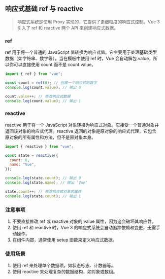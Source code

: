 ## 响应式基础 ref 与 reactive

> 响应式系统是使用 Proxy 实现的，它提供了更细粒度的响应式控制。Vue 3 引入了 ref 和 reactive 两个 API 来创建响应式数据。

### ref

ref 用于将一个普通的 JavaScript 值转换为响应式值。它主要用于处理基础类型数据（如字符串、数字等）。当在模板中使用 ref 时，Vue 会自动解包.value，所以你可以直接使用 count 而不是 count.value。

```js
import { ref } from "vue";

const count = ref(0); // 创建一个响应式的数字
console.log(count.value); // 输出 0

count.value++; // 修改响应式数据
console.log(count.value); // 输出 1
```

### reactive

reactive 用于将一个 JavaScript 对象转换为响应式对象。它接受一个普通对象并返回该对象的响应式代理。reactive 返回的对象是原对象的响应式代理，它包含原对象的所有属性和方法，但不是原对象本身。

```js
import { reactive } from "vue";

const state = reactive({
  count: 0,
  name: "Vue",
});

console.log(state.count); // 输出 0
console.log(state.name); // 输出 'Vue'

state.count++; // 修改响应式对象的属性
console.log(state.count); // 输出 1
```

### 注意事项

1. 不要直接修改 ref 或 reactive 对象的.value 属性，因为这会破坏其响应性。
2. 使用 ref 和 reactive 时，Vue 3 的响应式系统会自动追踪依赖和变更，无需手动操作。
3. 在组件内部，通常使用 setup 函数来定义响应式数据。

### 使用场景

1. 使用 ref 来处理单个数据项，如状态标志、计数器等。
2. 使用 reactive 来处理复杂的数据结构，如对象或数组。
